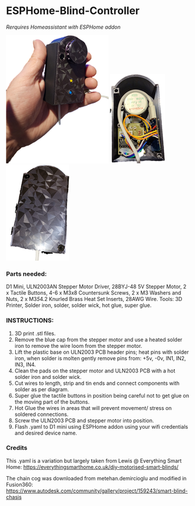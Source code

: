 # ESPHome-Blind-Controller

*Rerquires Homeassistant with ESPHome addon*

![Showoff](/blind_pictures/show_off_blind_conttrol_clipped.png "clipped image") ![Inside](/blind_pictures/inside_blind_control.png "clipped image inside") ![Backside](/blind_pictures/backside_blind_control.png "clipped backside inside")
### Parts needed:

D1 Mini, ULN2003AN Stepper Motor Driver, 28BYJ-48 5V Stepper Motor, 2 x Tactile Buttons, 4-6 x M3x8 Countersunk Screws, 2 x M3 Washers and Nuts, 2 x M3*5*4.2 Knurled Brass Heat Set Inserts, 28AWG Wire.
Tools: 3D Printer, Solder iron, solder, solder wick, hot glue, super glue.


### INSTRUCTIONS:

1. 3D print .stl files.
2. Remove the blue cap from the stepper motor and use a heated solder iron to remove the wire loom from the stepper motor.
3. Lift the plastic base on ULN2003 PCB header pins; heat pins with solder iron, when solder is molten gently remove pins from: +5v, -0v, IN1, IN2, IN3, IN4.
4. Clean the pads on the stepper motor and ULN2003 PCB with a hot solder iron and solder wick.
5. Cut wires to length, strip and tin ends and connect components with solder as per diagram.
6. Super glue the tactile buttons in position being careful not to get glue on the moving part of the buttons.
7. Hot Glue the wires in areas that will prevent movement/ stress on soldered connections.
8. Screw the ULN2003 PCB and stepper motor into position.
9. Flash .yaml to D1 mini using ESPHome addon using your wifi credentials and desired device name.

### Credits
This .yaml is a variation but largely taken from Lewis @ Everything Smart Home: https://everythingsmarthome.co.uk/diy-motorised-smart-blinds/

The chain cog was downloaded from metehan.demircioglu and modified in Fusion360: https://www.autodesk.com/community/gallery/project/159243/smart-blind-chasis

